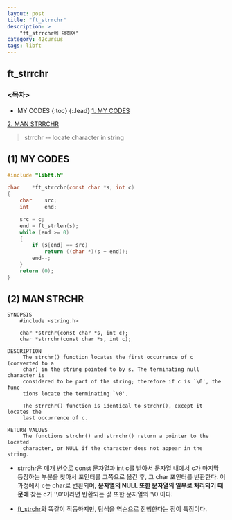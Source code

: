 ```yaml
---
layout: post
title: "ft_strrchr"
description: >
    "ft_strrchr에 대하여"
category: 42cursus
tags: libft
---
```

## ft_strrchr

### <목차>
* MY CODES
{:toc}
{:.lead}
[1. MY CODES](#1-my-codes)

[2. MAN STRRCHR](#2-man-strchr)

> strrchr -- locate character in string

## (1) MY CODES
~~~c
#include "libft.h"

char	*ft_strrchr(const char *s, int c)
{
	char	src;
	int		end;

	src = c;
	end = ft_strlen(s);
	while (end >= 0)
	{
		if (s[end] == src)
			return ((char *)(s + end));
		end--;
	}
	return (0);
}
~~~

## (2) MAN STRCHR
~~~plain
SYNOPSIS
	#include <string.h>

	char *strchr(const char *s, int c);
	char *strrchr(const char *s, int c);

DESCRIPTION
     The strchr() function locates the first occurrence of c (converted to a
     char) in the string pointed to by s. The terminating null character is
     considered to be part of the string; therefore if c is `\0', the func-
     tions locate the terminating `\0'.

     The strrchr() function is identical to strchr(), except it locates the
     last occurrence of c.

RETURN VALUES
     The functions strchr() and strrchr() return a pointer to the located
     character, or NULL if the character does not appear in the string.
~~~

- strrchr은 매개 변수로 const 문자열과 int c를 받아서 문자열 내에서 c가 마지막 등장하는 부분을 찾아서 포인터를 그쪽으로 옮긴 후, 그 char 포인터를 반환한다. 이 과정에서 c는 char로 변환되며, **문자열의 NULL 또한 문자열의 일부로 처리되기 때문에** 찾는 c가 '\0'이라면 반환되는 값 또한 문자열의 '\0'이다.

- [ft_strchr](https://espebaum.github.io/libft/2023-10-05-ft-strchr/)와 똑같이 작동하지만, 탐색을 역순으로 진행한다는 점이 특징이다.